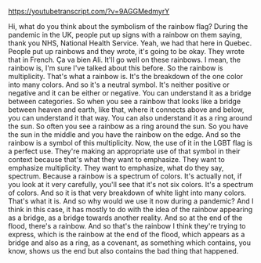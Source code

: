 https://youtubetranscript.com/?v=9AGGMedmyrY

 Hi, what do you think about the symbolism of the rainbow flag? During the pandemic in the UK, people put up signs with a rainbow on them saying, thank you NHS, National Health Service. Yeah, we had that here in Quebec. People put up rainbows and they wrote, it's going to be okay. They wrote that in French. Ça va bien Ali. It'll go well on these rainbows. I mean, the rainbow is, I'm sure I've talked about this before. So the rainbow is multiplicity. That's what a rainbow is. It's the breakdown of the one color into many colors. And so it's a neutral symbol. It's neither positive or negative and it can be either or negative. You can understand it as a bridge between categories. So when you see a rainbow that looks like a bridge between heaven and earth, like that, where it connects above and below, you can understand it that way. You can also understand it as a ring around the sun. So often you see a rainbow as a ring around the sun. So you have the sun in the middle and you have the rainbow on the edge. And so the rainbow is a symbol of this multiplicity. Now, the use of it in the LGBT flag is a perfect use. They're making an appropriate use of that symbol in their context because that's what they want to emphasize. They want to emphasize multiplicity. They want to emphasize, what do they say, spectrum. Because a rainbow is a spectrum of colors. It's actually not, if you look at it very carefully, you'll see that it's not six colors. It's a spectrum of colors. And so it is that very breakdown of white light into many colors. That's what it is. And so why would we use it now during a pandemic? And I think in this case, it has mostly to do with the idea of the rainbow appearing as a bridge, as a bridge towards another reality. And so at the end of the flood, there's a rainbow. And so that's the rainbow I think they're trying to express, which is the rainbow at the end of the flood, which appears as a bridge and also as a ring, as a covenant, as something which contains, you know, shows us the end but also contains the bad thing that happened.
